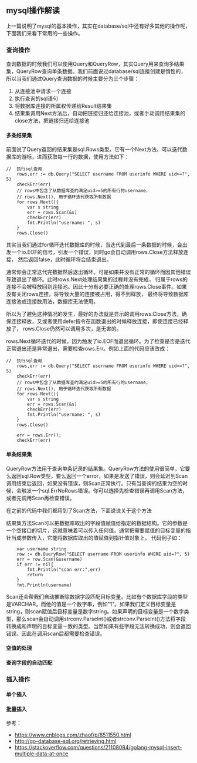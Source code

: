 ## mysql操作解读
上一篇说明了mysql的基本操作，其实在database/sql中还有好多其他的操作呢，下面我们来看下常用的一些操作。
### 查询操作
查询数据的时候我们可以使用Query和QueryRow，其实Query用来查询多结果集，QueryRow查询单条数据。我们前面说过database/sql连接创建是惰性的，
所以当我们通过Query查询数据的时候主要分为三个步骤：
1. 从连接池中请求一个连接
2. 执行查询的sql语句
3. 将数据库连接的所属权传递给Result结果集
4. 结果集调用Next方法后，自动把链接归还给连接池，或者手动调用结果集的close方法，把链接归还给连接池

#### 多条结果集
前面说了Query返回的结果集是sql.Rows类型。它有一个Next方法，可以迭代数据库的游标，进而获取每一行的数据，使用方法如下：
```
//  执行sql查询
	rows,err := db.Query("SELECT username FROM userinfo WHERE uid>=?", 5)
	checkErr(err)
	// rows中包含了从数据库查的满足uid>=5的所有行的username，
	// rows.Next(), 用于循环迭代获取所有数据
	for rows.Next(){
		var s string
		err = rows.Scan(&s)
		checkErr(err)
		fmt.Println("username: ", s)
	}
	rows.Close()
```
其实当我们通过for循环迭代数据库的时候，当迭代到最后一条数据的时候，会出发一个io.EOF的信号，引发一个错误，同时go会自动调用rows.Close方法释放连接，
然后返回false，此时循环将会结束退出。

通常你会正常迭代完数据然后退出循环。可是如果并没有正常的循环而因其他错误导致退出了循环。此时rows.Next处理结果集的过程并没有完成，
归属于rows的连接不会被释放回到连接池。因此十分有必要正确的处理rows.Close事件。如果没有关闭rows连接，将导致大量的连接被占用，得不到释放，
最终将导致数据库连接池或连接数用法，数据库无法使用。

所以为了避免这种情况的发生，最好的办法就是显示的调用rows.Close方法，确保连接释放，又或者使用defer指令在函数退出的时候释放连接，即使连接已经释放了，
rows.Close仍然可以调用多次，是无害的。

rows.Next循环迭代的时候，因为触发了io.EOF而退出循环。为了检查是否是迭代正常退出还是异常退出，需要检查rows.Err。例如上面的代码应该改成：
```
//  执行sql查询
	rows,err := db.Query("SELECT username FROM userinfo WHERE uid>=?", 5)
	checkErr(err)
	// rows中包含了从数据库查的满足uid>=5的所有行的username，
	// rows.Next(), 用于循环迭代获取所有数据
	for rows.Next(){
		var s string
		err = rows.Scan(&s)
		checkErr(err)
		fmt.Println("username: ", s)
	}
	rows.Close()

	err = rows.Err();
	checkErr(err)
```
#### 单条结果集
QueryRow方法用于查询单条记录的结果集。QueryRow方法的使用很简单，它要么返回sql.Row类型，要么返回一个error，如果是发送了错误，则会延迟到Scan调用结束后返回，如果没有错误，则Scan正常执行。只有当查询的结果为空的时候，会触发一个sql.ErrNoRows错误。你可以选择先检查错误再调用Scan方法，或者先调用Scan再检查错误。

在之前的代码中我们都用到了Scan方法，下面说说关于这个方法

结果集方法Scan可以把数据库取出的字段值赋值给指定的数据结构。它的参数是一个空接口的切片，这就意味着可以传入任何值。通常把需要赋值的目标变量的指针当成参数传入，它能将数据库取出的值赋值到指针值对象上。
代码例子如：
```
	var username string
	row := db.QueryRow("SELECT username FROM userinfo WHERE uid=?", 5)
	err = row.Scan(&username)
	if err != nil{
		fmt.Println("scan err:",err)
		return
	}
	fmt.Println(username)
```
Scan还会帮我们自动推断除数据字段匹配目标变量。比如有个数据库字段的类型是VARCHAR，而他的值是一个数字串，例如"1"。如果我们定义目标变量是string，则scan赋值后目标变量是数字string。如果声明的目标变量是一个数字类型，那么scan会自动调用strconv.ParseInt()或者strconv.ParseInt()方法将字段转换成和声明的目标变量一致的类型。当然如果有些字段无法转换成功，则会返回错误。因此在调用scan后都需要检查错误。
#### 空值的处理
#### 查询字段的自动匹配
### 插入操作
#### 单个插入
#### 批量插入

参考：
* https://www.cnblogs.com/zhaof/p/8511550.html
* http://go-database-sql.org/retrieving.html
* https://stackoverflow.com/questions/21108084/golang-mysql-insert-multiple-data-at-once
